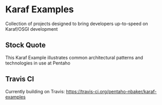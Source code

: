 # Karaf Examples
Collection of projects designed to bring developers up-to-speed on Karaf/OSGI development

## Stock Quote
This Karaf Example illustrates common architectural patterns and technologies
in use at Pentaho

## Travis CI
Currently building on Travis: https://travis-ci.org/pentaho-nbaker/karaf-examples
